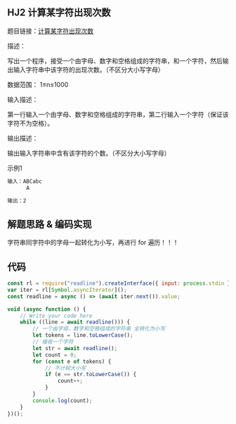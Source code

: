 ## HJ2 计算某字符出现次数

题目链接：[计算某字符出现次数](https://www.nowcoder.com/practice/a35ce98431874e3a820dbe4b2d0508b1?tpId=37&tqId=21225&rp=1&ru=/exam/oj/ta&qru=/exam/oj/ta&sourceUrl=%2Fexam%2Foj%2Fta%3FtpId%3D37&difficulty=undefined&judgeStatus=undefined&tags=&title=)

描述：

写出一个程序，接受一个由字母、数字和空格组成的字符串，和一个字符，然后输出输入字符串中该字符的出现次数。（不区分大小写字母）

数据范围： 1≤n≤1000 

输入描述：

第一行输入一个由字母、数字和空格组成的字符串，第二行输入一个字符（保证该字符不为空格）。

输出描述：

输出输入字符串中含有该字符的个数。（不区分大小写字母）

示例1
```html
输入：ABCabc
	  A

输出：2
```

## 解题思路 & 编码实现
字符串同字符中的字母一起转化为小写，再进行 for 遍历！！！

## 代码

```javascript
const rl = require("readline").createInterface({ input: process.stdin });
var iter = rl[Symbol.asyncIterator]();
const readline = async () => (await iter.next()).value;

void (async function () {
    // Write your code here
    while ((line = await readline())) {
        // 一个由字母、数字和空格组成的字符串 全转化为小写
        let tokens = line.toLowerCase();
        // 接收一个字符
        let str = await readline();
        let count = 0;
        for (const e of tokens) {
            // 不计较大小写
            if (e == str.toLowerCase()) {
                count++;
            }
        }
        console.log(count);
    }
})();
```